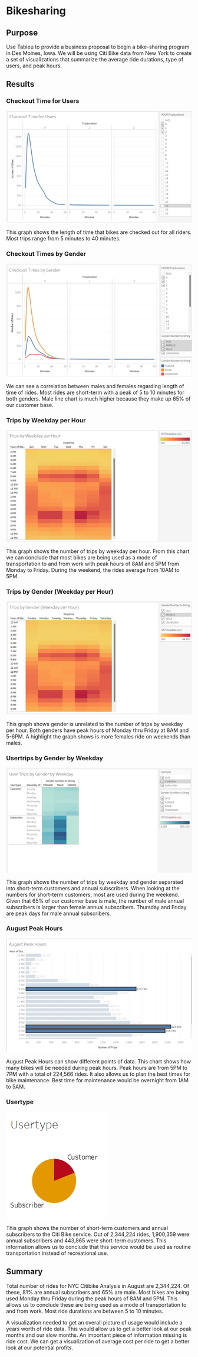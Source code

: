 # Bikesharing

## Purpose
Use Tableu to provide a business proposal to begin a bike-sharing program in Des Moines, Iowa. We will be using Citi Bike data from New York to create a set of visualizations that summarize the average ride durations, type of users, and peak hours.

## Results
### Checkout Time for Users

![1](Images/1.png)

This graph shows the length of time that bikes are checked out for all riders. Most trips range from 5 minutes to 40 minutes. 

### Checkout Times by Gender

![2](Images/2.png)

We can see a correlation between males and females regarding length of time of rides. Most rides are short-term with a peak of 5 to 10 minutes for both genders. Male line chart is much higher because they make up 65% of our customer base.

### Trips by Weekday per Hour

![3](Images/3.png)

This graph shows the number of trips by weekday per hour. From this chart we can conclude that most bikes are being used as a mode of transportation to and from work with peak hours of 8AM and 5PM from Monday to Friday. During the weekend, the rides average from 10AM to 5PM.

### Trips by Gender (Weekday per Hour)

![4](Images/4.png)

This graph shows gender is unrelated to the number of trips by weekday per hour. Both genders have peak hours of Monday thru Friday at 8AM and 5-6PM. A highlight the graph shows is more females ride on weekends than males.

### Usertrips by Gender by Weekday

![5](Images/5.png)

This graph shows the number of trips by weekday and gender separated into short-term customers and annual subscribers. When looking at the numbers for short-term customers, most are used during the weekend. Given that 65% of our customer base is male, the number of male annual subscribers is larger than female annual subscribers. Thursday and Friday are peak days for male annual subscribers.

### August Peak Hours

![6](Images/6.png)

August Peak Hours can show different points of data. This chart shows how many bikes will be needed during peak hours. Peak hours are from 5PM to 7PM with a total of 224,566 rides. It also allows us to plan the best times for bike maintenance. Best time for maintenance would be overnight from 1AM to 5AM. 

### Usertype

![7](Images/7.png)

This graph shows the number of short-term customers and annual subscribers to the Citi Bike service. Out of 2,344,224 rides, 1,900,359 were annual subscribers and 443,865 were short-term customers. This information allows us to conclude that this service would be used as routine transportation instead of recreational use. 

## Summary
Total number of rides for NYC Citibike Analysis in August are 2,344,224. Of these, 81% are annual subscribers and 65% are male. Most bikes are being used Monday thru Friday during the peak hours of 8AM and 5PM. This allows us to conclude these are being used as a mode of transportation to and from work. Most ride durations are between 5 to 10 minutes. 

A visualization needed to get an overall picture of usage would include a years worth of ride data. This would allow us to get a better look at our peak months and our slow months. An important piece of information missing is ride cost. We can get a visualization of average cost per ride to get a better look at our potential profits. 
